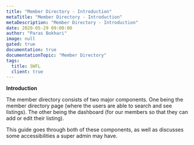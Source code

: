 ```yaml
---
title: "Member Directory - Introduction"
metaTitle: "Member Directory - Introduction"
metaDescription: "Member Directory - Introduction"
date: 2020-05-29 09:00:00
author: "Paras Bokhari"
image: null
gated: true
documentation: true
documentationTopic: "Member Directory"
tags:
  title: SWFL
  client: true
---
```


**Introduction**

The member directory consists of two major components. One being the member directory page (where the users are able to search and see listings). The other being the dashboard (for our members so that they can add or edit their listing).

This guide goes through both of these components, as well as discusses some accessibilities a super admin may have.
